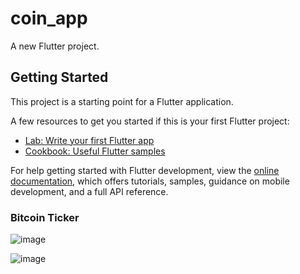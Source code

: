 # coin_app

A new Flutter project.

## Getting Started

This project is a starting point for a Flutter application.

A few resources to get you started if this is your first Flutter project:

- [Lab: Write your first Flutter app](https://docs.flutter.dev/get-started/codelab)
- [Cookbook: Useful Flutter samples](https://docs.flutter.dev/cookbook)

For help getting started with Flutter development, view the
[online documentation](https://docs.flutter.dev/), which offers tutorials,
samples, guidance on mobile development, and a full API reference.

### Bitcoin Ticker

![image](https://github.com/02julio04/BitCoin-AppTicker/assets/86692352/d343ac4d-a7ad-415b-bd63-df404fed1434)

![image](https://github.com/02julio04/BitCoin-AppTicker/assets/86692352/32885ee7-b0d2-4ce4-89a5-60a281d6b7f0)

